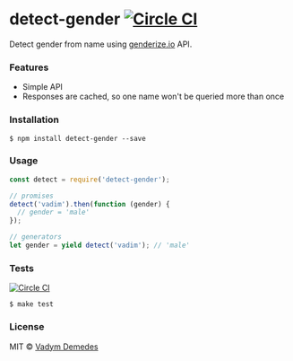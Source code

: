 # detect-gender [![Circle CI](https://circleci.com/gh/vdemedes/detect-gender.svg?style=svg)](https://circleci.com/gh/vdemedes/detect-gender)

Detect gender from name using [genderize.io](https://genderize.io) API.


### Features

- Simple API
- Responses are cached, so one name won't be queried more than once


### Installation

```
$ npm install detect-gender --save
```


### Usage

```js
const detect = require('detect-gender');

// promises
detect('vadim').then(function (gender) {
  // gender = 'male'
});

// generators
let gender = yield detect('vadim'); // 'male'
```


### Tests

[![Circle CI](https://circleci.com/gh/vdemedes/detect-gender.svg?style=svg)](https://circleci.com/gh/vdemedes/detect-gender)

```
$ make test
```


### License

MIT © [Vadym Demedes](http://vadimdemedes.com)

